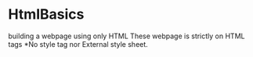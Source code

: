 # HtmlBasics
building a webpage using only HTML 
These webpage is strictly on HTML tags *No style tag nor External style sheet.
